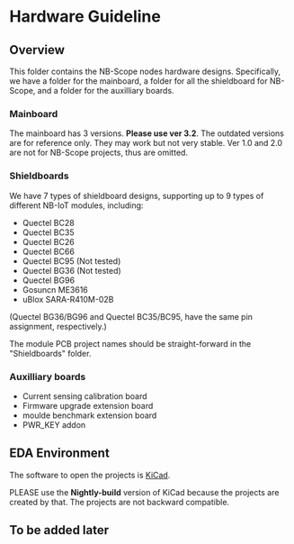 # Hardware Guideline

## Overview

This folder contains the NB-Scope nodes hardware designs. Specifically, we have a folder for the mainboard, a folder for all the shieldboard for NB-Scope, and a folder for the auxilliary boards.

### Mainboard

The mainboard has 3 versions. **Please use ver 3.2**. The outdated versions are for reference only. They may work but not very stable. Ver 1.0 and 2.0 are not for NB-Scope projects, thus are omitted.

### Shieldboards

We have 7 types of shieldboard designs, supporting up to 9 types of different NB-IoT modules, including:

- Quectel BC28
- Quectel BC35
- Quectel BC26
- Quectel BC66
- Quectel BC95 (Not tested)
- Quectel BG36 (Not tested)
- Quectel BG96
- Gosuncn ME3616
- uBlox SARA-R410M-02B

(Quectel BG36/BG96 and Quectel BC35/BC95, have the same pin assignment, respectively.)

The module PCB project names should be straight-forward in the "Shieldboards" folder.

### Auxilliary boards

- Current sensing calibration board
- Firmware upgrade extension board
- moulde benchmark extension board
- PWR_KEY addon

## EDA Environment

The software to open the projects is [KiCad](https://kicad-pcb.org/). 

PLEASE use the **Nightly-build** version of KiCad because the projects are created by that. The projects are not backward compatible.

## To be added later
